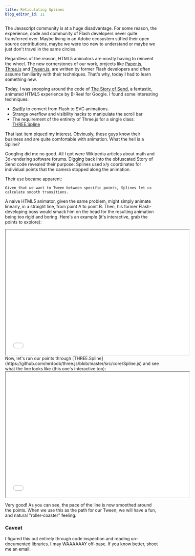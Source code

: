 ```yaml
---
title: Reticulating Splines
blog_editor_id: 11
---
```


The Javascript community is at a huge disadvantage. For some reason, the experience, code and community of Flash developers never quite transferred over. Maybe living in an Adobe ecosystem stifled their open source contributions, maybe we were too new to understand or maybe we just don't travel in the same circles.

Regardless of the reason, HTML5 animators are mostly having to reinvent the wheel. The new cornerstones of our work, projects like [Paper.js](http://paperjs.org/), [Three.js](http://mrdoob.github.com/three.js/) and [Tween.js](https://github.com/sole/tween.js/), are written by former Flash developers and often assume familiarity with their techniques. That's why, today I had to learn something new.

Today, I was snooping around the code of [The Story of Send](http://www.google.com/green/storyofsend/desktop/), a fantastic, animated HTML5 experience by B-Reel for Google. I found some interesting techniques:

* [Swiffy](https://www.google.com/doubleclick/studio/swiffy/) to convert from Flash to SVG animations.
* Strange overflow and visibility hacks to manipulate the scroll bar
* The requirement of the entirety of Three.js for a single class: [THREE.Spline](https://github.com/mrdoob/three.js/blob/master/src/core/Spline.js)

That last item piqued my interest. Obviously, these guys know their business and are quite comfortable with animation. What the hell is a Spline?

Googling did me no good. All I got were Wikipedia articles about math and 3d-rendering software forums. Digging back into the obfuscated Story of Send code revealed their purpose: Splines used x/y coordinates for individual points that the camera stopped along the animation.

Their use became apparent:

    Given that we want to Tween between specific points, Splines let us
    calculate smooth transitions.

A naive HTML5 animator, given the same problem, might simply animate linearly, in a straight line, from point A to point B. Then, his former Flash-developing boss would smack him on the head for the resulting animation being too rigid and boring. Here's an example (it's interactive, grab the points to explore):

<iframe src="/projects/spline/linear.html" width="601" height="410" style="overflow: hidden"></iframe>

<br>
Now, let's run our points through [THREE.Spline](https://github.com/mrdoob/three.js/blob/master/src/core/Spline.js) and see what the line looks like (this one's interactive too):

<iframe src="/projects/spline/index.html" width="601" height="410" style="overflow: hidden"></iframe>

Very good! As you can see, the pace of the line is now smoothed around the points. When we use this as the path for our Tween, we will have a fun, and natural "roller-coaster" feeling.

### Caveat

I figured this out entirely through code inspection and reading un-documented libraries. I may WAAAAAAY off-base. If you know better, shoot me an email.